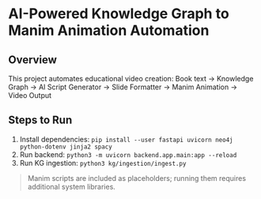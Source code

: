 # AI-Powered Knowledge Graph to Manim Animation Automation

## Overview
This project automates educational video creation:
Book text → Knowledge Graph → AI Script Generator → Slide Formatter → Manim Animation → Video Output

## Steps to Run
1. Install dependencies: `pip install --user fastapi uvicorn neo4j python-dotenv jinja2 spacy`  
2. Run backend: `python3 -m uvicorn backend.app.main:app --reload`  
3. Run KG ingestion: `python3 kg/ingestion/ingest.py`  

> Manim scripts are included as placeholders; running them requires additional system libraries.
